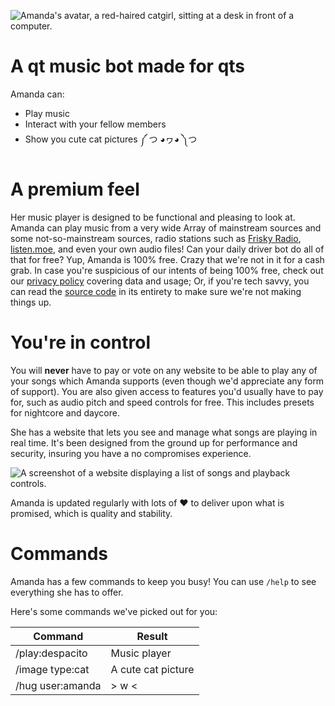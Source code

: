 ![Amanda's avatar, a red-haired catgirl, sitting at a desk in front of a computer.](https://cdn.discordapp.com/attachments/1123048509470429365/1129528746190315660/Amanda_Banner.png)

# A qt music bot made for qts

Amanda can:

- Play music
- Interact with your fellow members
- Show you cute cat pictures ༼ つ ◕ヮ◕ ༽つ

# A premium feel

Her music player is designed to be functional and pleasing to look at. Amanda can play music from a very wide Array of mainstream sources and some not-so-mainstream sources, radio stations such as [Frisky Radio](https://www.friskyradio.com/), [listen.moe](https://listen.moe), and even your own audio files! Can your daily driver bot do all of that for free? Yup, Amanda is 100% free. Crazy that we're not in it for a cash grab. In case you're suspicious of our intents of being 100% free, check out our [privacy policy](https://amanda.moe/to/privacy) covering data and usage; Or, if you're tech savvy, you can read the [source code](https://amanda.moe/to/github) in its entirety to make sure we're not making things up.

# You're in control

You will **never** have to pay or vote on any website to be able to play any of your songs which Amanda supports (even though we'd appreciate any form of support). You are also given access to features you'd usually have to pay for, such as audio pitch and speed controls for free. This includes presets for nightcore and daycore.

She has a website that lets you see and manage what songs are playing in real time. It's been designed from the ground up for performance and security, insuring you have a no compromises experience.

![A screenshot of a website displaying a list of songs and playback controls.](https://cdn.discordapp.com/attachments/1123048509470429365/1135790951844024340/image.png)

Amanda is updated regularly with lots of ❤️ to deliver upon what is promised, which is quality and stability.

# Commands

Amanda has a few commands to keep you busy! You can use `/help` to see everything she has to offer.

Here's some commands we've picked out for you:

|Command|Result|
|-----------|--------|
|/play:despacito|Music player|
|/image type:cat|A cute cat picture|
|/hug user:amanda|> w <|
